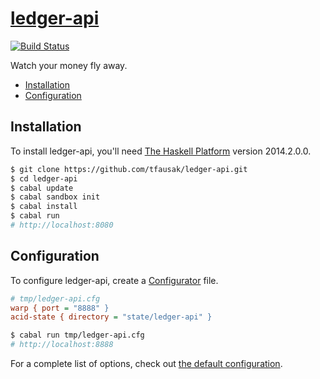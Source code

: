 # [ledger-api][1]

[![Build Status][2]][3]

Watch your money fly away.

- [Installation](#installation)
- [Configuration](#configuration)

## Installation

To install ledger-api, you'll need [The Haskell Platform][4] version 2014.2.0.0.

``` sh
$ git clone https://github.com/tfausak/ledger-api.git
$ cd ledger-api
$ cabal update
$ cabal sandbox init
$ cabal install
$ cabal run
# http://localhost:8080
```

## Configuration

To configure ledger-api, create a [Configurator][5] file.

``` cfg
# tmp/ledger-api.cfg
warp { port = "8888" }
acid-state { directory = "state/ledger-api" }
```

``` sh
$ cabal run tmp/ledger-api.cfg
# http://localhost:8888
```

For a complete list of options, check out [the default configuration][6].

[1]: https://github.com/tfausak/ledger-api
[2]: https://img.shields.io/travis/tfausak/ledger-api/master.svg?style=flat
[3]: https://travis-ci.org/tfausak/ledger-api
[4]: https://www.haskell.org/platform/
[5]: https://github.com/bos/configurator
[6]: data/ledger-api.cfg
